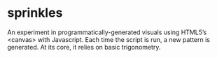 # sprinkles
An experiment in programmatically-generated visuals using HTML5’s &lt;canvas> with Javascript. Each time the script is run, a new pattern is generated. At its core, it relies on basic trigonometry.
